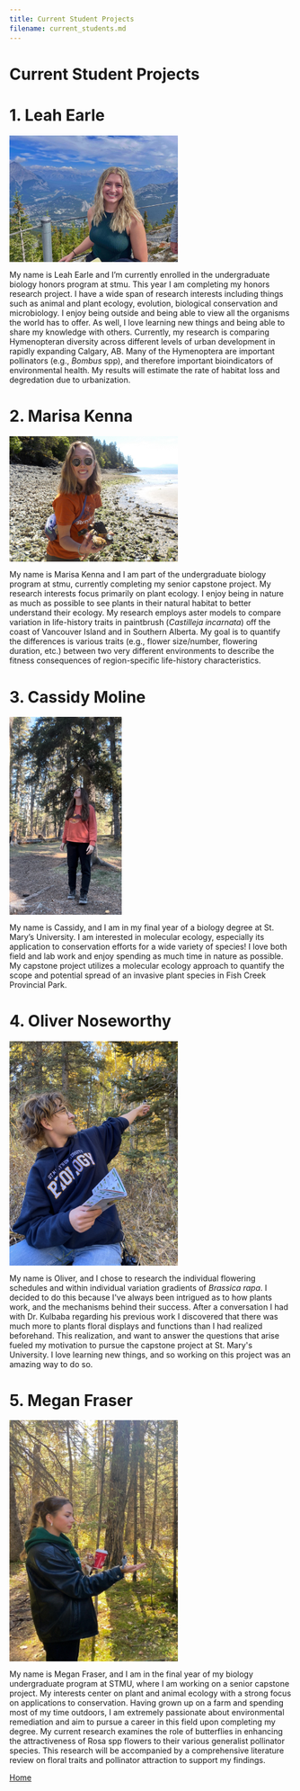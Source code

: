 ```yaml
---
title: Current Student Projects
filename: current_students.md
---
```

# Current Student Projects

# 1. Leah Earle <br>

<img align="center" src="Photos/Leah.jpg" width="300" height=auto >
  
My name is Leah Earle and I’m currently enrolled in the undergraduate biology honors program at stmu. This year I am completing my honors research project. I have a wide span of research interests including things such as animal and plant ecology, evolution, biological conservation and microbiology. I enjoy being outside and being able to view all the organisms the world has to offer. As well, I love learning new things and being able to share my knowledge with others. Currently, my research is comparing Hymenopteran diversity across different levels of urban development in rapidly expanding Calgary, AB. Many of the Hymenoptera are important pollinators (e.g., _Bombus_ spp), and therefore important bioindicators of environmental health. My results will estimate the rate of habitat loss and degredation due to urbanization. <br>

# 2. Marisa Kenna <br>

<img align="center" src="Photos/marisa.jpeg" width="300" height=auto >

My name is Marisa Kenna and I am part of the undergraduate biology program at stmu, currently completing my senior capstone project. My research interests focus primarily on plant ecology. I enjoy being in nature as much as possible to see plants in their natural habitat to better understand their ecology. My research employs aster models to compare variation in life-history traits in paintbrush (_Castilleja incarnata_) off the coast of Vancouver Island and in Southern Alberta. My goal is to quantify the differences is various traits (e.g., flower size/number, flowering duration, etc.) between two very different environments to describe the fitness consequences of region-specific life-history characteristics. <br>

# 3. Cassidy Moline <br>

<img align="center" src="Photos/cassidy.jpg" width="200" height=auto >

My name is Cassidy, and I am in my final year of a biology degree at St. Mary’s University. I am interested in molecular ecology, especially its application to conservation efforts for a wide variety of species! I love both field and lab work and enjoy spending as much time in nature as possible. My capstone project utilizes a molecular ecology approach to quantify the scope and potential spread of an invasive plant species in Fish Creek Provincial Park. <br>

# 4. Oliver Noseworthy <br>

<img align="center" src="Photos/Oliver.jpeg" width="300" height=auto >

My name is Oliver, and I chose to research the individual flowering schedules and within individual variation gradients of _Brassica rapa_. I decided to do this because I've always been intrigued as to how plants work, and the mechanisms behind their success. After a conversation I had with Dr. Kulbaba regarding his previous work I discovered that there was much more to plants floral displays and functions than I had realized beforehand. This realization, and want to answer the questions that arise fueled my motivation to pursue the capstone project at St. Mary's University. I love learning new things, and so working on this project was an amazing way to do so. <br>

# 5. Megan Fraser <br>

<img align="center" src="Photos/megan.jpg" width="300" height=auto >

My name is Megan Fraser, and I am in the final year of my biology undergraduate program at STMU, where I am working on a senior capstone project. My interests center on plant and animal ecology with a strong focus on applications to conservation. Having grown up on a farm and spending most of my time outdoors, I am extremely passionate about environmental remediation and aim to pursue a career in this field upon completing my degree. My current research examines the role of butterflies in enhancing the attractiveness of Rosa spp flowers to their various generalist pollinator species. This research will be accompanied by a comprehensive literature review on floral traits and pollinator attraction to support my findings.
<br>

[Home](index.md)
